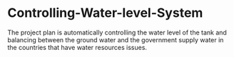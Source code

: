 # Controlling-Water-level-System
The project plan is automatically controlling the water level of the tank and balancing between the ground water and the government supply water in the countries that have water resources issues.
